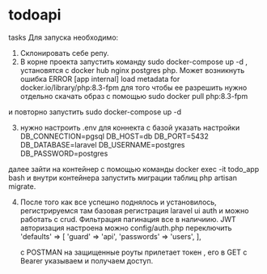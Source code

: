 # todoapi
tasks
Для запуска необходимо:

1) Склонировать себе репу.
2) В корне проекта запустить команду sudo docker-compose up -d , установятся с docker hub
nginx postgres php. Может возникнуть ошибка ERROR [app internal] load metadata for docker.io/library/php:8.3-fpm
для того чтобы ее разрешить нужно отдельно скачать образ с помощью sudo docker pull php:8.3-fpm

и повторно запустить sudo docker-compose up -d

3) нужно настроить .env
   для коннекта с базой указать настройки
DB_CONNECTION=pgsql
DB_HOST=db
DB_PORT=5432
DB_DATABASE=laravel
DB_USERNAME=postgres
DB_PASSWORD=postgres

далее зайти на контейнер с помощью команды docker exec -it todo_app bash и внутри 
контейнера запустить миграции таблиц php artisan migrate.

4) После того как все успешно поднялось и установилось, регистрируемся
   там базовая регистрация laravel ui auth и можно работать с crud.
   Фильтрация пагинация все в наличиию. JWT авторизация настроена
   можно config/auth.php переключить
    'defaults' => [
        'guard' => 'api',
        'passwords' => 'users',
    ],

   c POSTMAN на защищенные роуты прилетает токен , его в GET
   c Bearer указываем и получаем доступ.
